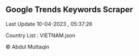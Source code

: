 

## Google Trends Keywords Scraper 
 
Last Update 10-04-2023 , 05:37:26

Country List :
VIETNAM.json



© Abdul Muttaqin 
